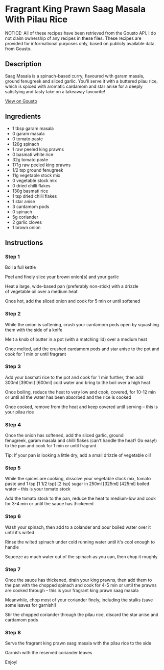 # Fragrant King Prawn Saag Masala With Pilau Rice

NOTICE: All of these recipes have been retrieved from the Gousto API. I do not claim ownership of any recipes in these files. These recipes are provided for informational purposes only, based on publicly available data from Gousto.

## Description

Saag Masala is a spinach-based curry, flavoured with garam masala, ground fenugreek and sliced garlic. You'll serve it with a buttered pilau rice, which is spiced with aromatic cardamom and star anise for a deeply satisfying and tasty take on a takeaway favourite!

[View on Gousto](https://www.gousto.co.uk/recipes/cookbook/fragrant-prawn-saag-masala-pilau-rice)

## Ingredients

- 1 tbsp garam masala
- 0 garam masala
- 0 tomato paste
- 120g spinach
- 1 raw peeled king prawns
- 0 basmati white rice
- 32g tomato paste 
- 171g raw peeled king prawns	
- 1/2 tsp ground fenugreek
- 11g vegetable stock mix
- 0 vegetable stock mix
- 0 dried chilli flakes
- 130g basmati rice
- 1 tsp dried chilli flakes
- 1 star anise
- 3 cardamom pods
- 0 spinach
- 5g coriander
- 2 garlic cloves
- 1 brown onion

## Instructions


### Step 1

Boil a full kettle

Peel and finely slice your brown onion[s] and your garlic

Heat a large, wide-based pan (preferably non-stick) with a drizzle of vegetable oil over a medium heat

Once hot, add the sliced onion and cook for 5 min or until softened


### Step 2

While the onion is softening, crush your cardamom pods open by squashing them with the side of a knife

Melt a knob of butter in a pot (with a matching lid) over a medium heat

Once melted, add the crushed cardamom pods and star anise to the pot and cook for 1 min or until fragrant


### Step 3

Add your basmati rice to the pot and cook for 1 min further, then add 300ml <span class="text-purple">[390ml]</span> <span class="text-danger">[600ml]</span> cold water and bring to the boil over a high heat

Once boiling, reduce the heat to very low and cook, covered, for 10-12 min or until all the water has been absorbed and the rice is cooked

Once cooked, remove from the heat and keep covered until serving – this is your pilau rice


### Step 4

Once the onion has softened, add the sliced garlic, ground fenugreek, garam masala and chilli flakes (can't handle the heat? Go easy!) to the pan and cook for 1 min or until fragrant

Tip: If your pan is looking a little dry, add a small drizzle of vegetable oil!


### Step 5

While the spices are cooking, dissolve your vegetable stock mix, tomato paste and 1 tsp <span class="text-purple">[1 1/2 tsp]</span> <span class="text-danger">[2 tsp]</span> sugar in 250ml <span class="text-purple">[325ml]</span> <span class="text-danger">[425ml]</span> boiled water – this is your tomato stock

Add the tomato stock to the pan, reduce the heat to medium-low and cook for 3-4 min or until the sauce has thickened


### Step 6

Wash your spinach, then add to a colander and pour boiled water over it until it's wilted

Rinse the wilted spinach under cold running water until it's cool enough to handle

Squeeze as much water out of the spinach as you can, then chop it roughly


### Step 7

Once the sauce has thickened, drain your king prawns, then add them to the pan with the chopped spinach and cook for 4-5 min or until the prawns are cooked through – this is your fragrant king prawn saag masala

Meanwhile, chop most of your coriander finely, including the stalks (save some leaves for garnish!)

Stir the chopped coriander through the pilau rice, discard the star anise and cardamom pods

### Step 8

Serve the fragrant king prawn saag masala with the pilau rice to the side

Garnish with the reserved coriander leaves

Enjoy!

